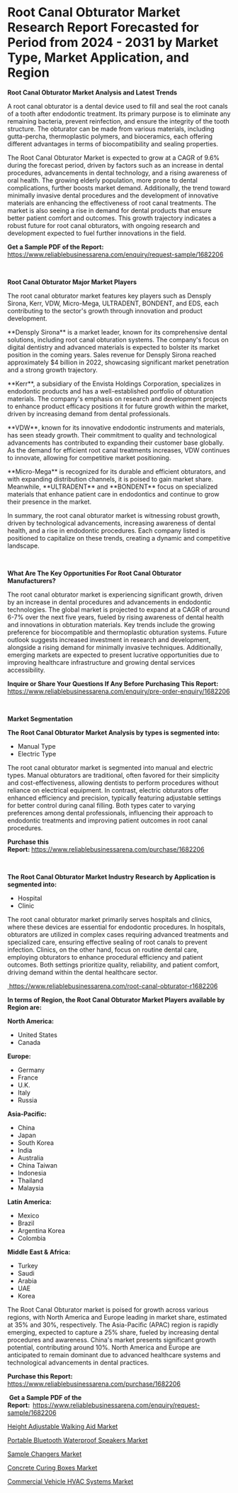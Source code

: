 <p><h1>Root Canal Obturator Market Research Report Forecasted for Period from 2024 -  2031 by Market Type, Market Application, and Region</h1></p><p><strong>Root Canal Obturator Market Analysis and Latest Trends</strong></p>
<p><p>A root canal obturator is a dental device used to fill and seal the root canals of a tooth after endodontic treatment. Its primary purpose is to eliminate any remaining bacteria, prevent reinfection, and ensure the integrity of the tooth structure. The obturator can be made from various materials, including gutta-percha, thermoplastic polymers, and bioceramics, each offering different advantages in terms of biocompatibility and sealing properties.</p><p>The Root Canal Obturator Market is expected to grow at a CAGR of 9.6% during the forecast period, driven by factors such as an increase in dental procedures, advancements in dental technology, and a rising awareness of oral health. The growing elderly population, more prone to dental complications, further boosts market demand. Additionally, the trend toward minimally invasive dental procedures and the development of innovative materials are enhancing the effectiveness of root canal treatments. The market is also seeing a rise in demand for dental products that ensure better patient comfort and outcomes. This growth trajectory indicates a robust future for root canal obturators, with ongoing research and development expected to fuel further innovations in the field.</p></p>
<p><strong>Get a Sample PDF of the Report:&nbsp;</strong> <a href="https://www.reliablebusinessarena.com/enquiry/request-sample/1682206?utm_campaign=1290&utm_medium=2&utm_source=Github&utm_content=ia&utm_term=01102024&utm_id=root-canal-obturator">https://www.reliablebusinessarena.com/enquiry/request-sample/1682206</a></p>
<p>&nbsp;</p>
<p><strong>Root Canal Obturator Major Market Players</strong></p>
<p><p>The root canal obturator market features key players such as Densply Sirona, Kerr, VDW, Micro-Mega, ULTRADENT, BONDENT, and EDS, each contributing to the sector's growth through innovation and product development.</p><p>**Densply Sirona** is a market leader, known for its comprehensive dental solutions, including root canal obturation systems. The company's focus on digital dentistry and advanced materials is expected to bolster its market position in the coming years. Sales revenue for Densply Sirona reached approximately $4 billion in 2022, showcasing significant market penetration and a strong growth trajectory.</p><p>**Kerr**, a subsidiary of the Envista Holdings Corporation, specializes in endodontic products and has a well-established portfolio of obturation materials. The company's emphasis on research and development projects to enhance product efficacy positions it for future growth within the market, driven by increasing demand from dental professionals.</p><p>**VDW**, known for its innovative endodontic instruments and materials, has seen steady growth. Their commitment to quality and technological advancements has contributed to expanding their customer base globally. As the demand for efficient root canal treatments increases, VDW continues to innovate, allowing for competitive market positioning.</p><p>**Micro-Mega** is recognized for its durable and efficient obturators, and with expanding distribution channels, it is poised to gain market share. Meanwhile, **ULTRADENT** and **BONDENT** focus on specialized materials that enhance patient care in endodontics and continue to grow their presence in the market.</p><p>In summary, the root canal obturator market is witnessing robust growth, driven by technological advancements, increasing awareness of dental health, and a rise in endodontic procedures. Each company listed is positioned to capitalize on these trends, creating a dynamic and competitive landscape.</p></p>
<p>&nbsp;</p>
<p><strong>What Are The Key Opportunities For Root Canal Obturator Manufacturers?</strong></p>
<p><p>The root canal obturator market is experiencing significant growth, driven by an increase in dental procedures and advancements in endodontic technologies. The global market is projected to expand at a CAGR of around 6-7% over the next five years, fueled by rising awareness of dental health and innovations in obturation materials. Key trends include the growing preference for biocompatible and thermoplastic obturation systems. Future outlook suggests increased investment in research and development, alongside a rising demand for minimally invasive techniques. Additionally, emerging markets are expected to present lucrative opportunities due to improving healthcare infrastructure and growing dental services accessibility.</p></p>
<p><strong>Inquire or Share Your Questions If Any Before Purchasing This Report:</strong> <a href="https://www.reliablebusinessarena.com/enquiry/pre-order-enquiry/1682206?utm_campaign=1290&utm_medium=2&utm_source=Github&utm_content=ia&utm_term=01102024&utm_id=root-canal-obturator">https://www.reliablebusinessarena.com/enquiry/pre-order-enquiry/1682206</a></p>
<p>&nbsp;</p>
<p><strong>Market Segmentation</strong></p>
<p><strong>The Root Canal Obturator Market Analysis by types is segmented into:</strong></p>
<p><ul><li>Manual Type</li><li>Electric Type</li></ul></p>
<p><p>The root canal obturator market is segmented into manual and electric types. Manual obturators are traditional, often favored for their simplicity and cost-effectiveness, allowing dentists to perform procedures without reliance on electrical equipment. In contrast, electric obturators offer enhanced efficiency and precision, typically featuring adjustable settings for better control during canal filling. Both types cater to varying preferences among dental professionals, influencing their approach to endodontic treatments and improving patient outcomes in root canal procedures.</p></p>
<p><strong>Purchase this Report:&nbsp;</strong><a href="https://www.reliablebusinessarena.com/purchase/1682206?utm_campaign=1290&utm_medium=2&utm_source=Github&utm_content=ia&utm_term=01102024&utm_id=root-canal-obturator">https://www.reliablebusinessarena.com/purchase/1682206</a></p>
<p>&nbsp;</p>
<p><strong>The Root Canal Obturator Market Industry Research by Application is segmented into:</strong></p>
<p><ul><li>Hospital</li><li>Clinic</li></ul></p>
<p><p>The root canal obturator market primarily serves hospitals and clinics, where these devices are essential for endodontic procedures. In hospitals, obturators are utilized in complex cases requiring advanced treatments and specialized care, ensuring effective sealing of root canals to prevent infection. Clinics, on the other hand, focus on routine dental care, employing obturators to enhance procedural efficiency and patient outcomes. Both settings prioritize quality, reliability, and patient comfort, driving demand within the dental healthcare sector.</p></p>
<p><a href="https://www.reliablebusinessarena.com/root-canal-obturator-r1682206?utm_campaign=1290&utm_medium=2&utm_source=Github&utm_content=ia&utm_term=01102024&utm_id=root-canal-obturator">&nbsp;https://www.reliablebusinessarena.com/root-canal-obturator-r1682206</a></p>
<p><strong>In terms of Region, the Root Canal Obturator Market Players available by Region are:</strong></p>
<p>
    <p> <strong> North America: </strong>
        <ul>
            <li>United States</li>
            <li>Canada</li>
        </ul>
        </p> 
    <p> <strong> Europe: </strong>
        <ul>
            <li>Germany</li>
            <li>France</li>
            <li>U.K.</li>
            <li>Italy</li>
            <li>Russia</li>
        </ul>
        </p> 
    <p> <strong> Asia-Pacific: </strong>
        <ul>
            <li>China</li>
            <li>Japan</li>
            <li>South Korea</li>
            <li>India</li>
            <li>Australia</li>
            <li>China Taiwan</li>
            <li>Indonesia</li>
            <li>Thailand</li>
            <li>Malaysia</li>
        </ul>
        </p> 
    <p> <strong> Latin America: </strong>
        <ul>
            <li>Mexico</li>
            <li>Brazil</li>
            <li>Argentina Korea</li>
            <li>Colombia</li>
        </ul>
        </p> 
    <p> <strong> Middle East & Africa: </strong>
        <ul>
            <li>Turkey</li>
            <li>Saudi</li>
            <li>Arabia</li>
            <li>UAE</li>
            <li>Korea</li>
        </ul>
    </p>
    </p>
<p><p>The Root Canal Obturator market is poised for growth across various regions, with North America and Europe leading in market share, estimated at 35% and 30%, respectively. The Asia-Pacific (APAC) region is rapidly emerging, expected to capture a 25% share, fueled by increasing dental procedures and awareness. China's market presents significant growth potential, contributing around 10%. North America and Europe are anticipated to remain dominant due to advanced healthcare systems and technological advancements in dental practices.</p></p>
<p><strong>Purchase this Report: </strong><a href="https://www.reliablebusinessarena.com/purchase/1682206?utm_campaign=1290&utm_medium=2&utm_source=Github&utm_content=ia&utm_term=01102024&utm_id=root-canal-obturator">https://www.reliablebusinessarena.com/purchase/1682206</a></p>
<p>&nbsp;<strong>Get a Sample PDF of the Report:&nbsp;&nbsp;</strong><a href="https://www.reliablebusinessarena.com/enquiry/request-sample/1682206?utm_campaign=1290&utm_medium=2&utm_source=Github&utm_content=ia&utm_term=01102024&utm_id=root-canal-obturator">https://www.reliablebusinessarena.com/enquiry/request-sample/1682206</a></p>
<p><strong></strong></p>
<p><p><a href="https://issuu.com/reportprime-2/docs/height-adjustable-walking-aid-marke_23d119251001d1?utm_campaign=1290&utm_medium=2&utm_source=Github&utm_content=ia&utm_term=01102024&utm_id=root-canal-obturator">Height Adjustable Walking Aid Market</a></p><p><a href="https://issuu.com/reportprime-2/docs/portable-bluetooth-waterproof-speak_0799b07e65b651?utm_campaign=1290&utm_medium=2&utm_source=Github&utm_content=ia&utm_term=01102024&utm_id=root-canal-obturator">Portable Bluetooth Waterproof Speakers Market</a></p><p><a href="https://www.linkedin.com/pulse/sample-changers-market-research-report-exploring-size-revenue-w4hvf?utm_campaign=1290&utm_medium=2&utm_source=Github&utm_content=ia&utm_term=01102024&utm_id=root-canal-obturator">Sample Changers Market</a></p><p><a href="https://www.linkedin.com/pulse/global-concrete-curing-boxes-market-trends-insights-growth-vns5f?utm_campaign=1290&utm_medium=2&utm_source=Github&utm_content=ia&utm_term=01102024&utm_id=root-canal-obturator">Concrete Curing Boxes Market</a></p><p><a href="https://github.com/lylyparadise/Market-Research-Report-List-5/blob/main/commercial-vehicle-hvac-systems-market.md?utm_campaign=1290&utm_medium=2&utm_source=Github&utm_content=ia&utm_term=01102024&utm_id=root-canal-obturator">Commercial Vehicle HVAC Systems Market</a></p></p>